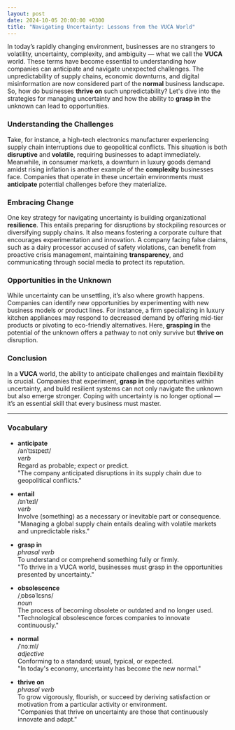 ```yaml
---
layout: post
date: 2024-10-05 20:00:00 +0300
title: "Navigating Uncertainty: Lessons from the VUCA World"
---
```


In today’s rapidly changing environment, businesses are no strangers to volatility, uncertainty, complexity, and ambiguity — what we call the **VUCA** world. These terms have become essential to understanding how companies can anticipate and navigate unexpected challenges. The unpredictability of supply chains, economic downturns, and digital misinformation are now considered part of the **normal** business landscape. So, how do businesses **thrive on** such unpredictability? Let's dive into the strategies for managing uncertainty and how the ability to **grasp in** the unknown can lead to opportunities.

### Understanding the Challenges

Take, for instance, a high-tech electronics manufacturer experiencing supply chain interruptions due to geopolitical conflicts. This situation is both **disruptive** and **volatile**, requiring businesses to adapt immediately. Meanwhile, in consumer markets, a downturn in luxury goods demand amidst rising inflation is another example of the **complexity** businesses face. Companies that operate in these uncertain environments must **anticipate** potential challenges before they materialize.

### Embracing Change

One key strategy for navigating uncertainty is building organizational **resilience**. This entails preparing for disruptions by stockpiling resources or diversifying supply chains. It also means fostering a corporate culture that encourages experimentation and innovation. A company facing false claims, such as a dairy processor accused of safety violations, can benefit from proactive crisis management, maintaining **transparency**, and communicating through social media to protect its reputation.

### Opportunities in the Unknown

While uncertainty can be unsettling, it’s also where growth happens. Companies can identify new opportunities by experimenting with new business models or product lines. For instance, a firm specializing in luxury kitchen appliances may respond to decreased demand by offering mid-tier products or pivoting to eco-friendly alternatives. Here, **grasping in** the potential of the unknown offers a pathway to not only survive but **thrive on** disruption.

### Conclusion

In a **VUCA** world, the ability to anticipate challenges and maintain flexibility is crucial. Companies that experiment, **grasp in** the opportunities within uncertainty, and build resilient systems can not only navigate the unknown but also emerge stronger. Coping with uncertainty is no longer optional — it’s an essential skill that every business must master.

---

### Vocabulary

- **anticipate**  
  /anˈtɪsɪpeɪt/  
  *verb*  
  Regard as probable; expect or predict.  
  "The company anticipated disruptions in its supply chain due to geopolitical conflicts."

- **entail**  
  /ɪnˈteɪl/  
  *verb*  
  Involve (something) as a necessary or inevitable part or consequence.  
  "Managing a global supply chain entails dealing with volatile markets and unpredictable risks."

- **grasp in**  
  *phrasal verb*  
  To understand or comprehend something fully or firmly.  
  "To thrive in a VUCA world, businesses must grasp in the opportunities presented by uncertainty."

- **obsolescence**  
  /ˌɒbsəˈlɛsns/  
  *noun*  
  The process of becoming obsolete or outdated and no longer used.  
  "Technological obsolescence forces companies to innovate continuously."

- **normal**  
  /ˈnɔːml/  
  *adjective*  
  Conforming to a standard; usual, typical, or expected.  
  "In today's economy, uncertainty has become the new normal."

- **thrive on**  
  *phrasal verb*  
  To grow vigorously, flourish, or succeed by deriving satisfaction or motivation from a particular activity or environment.  
  "Companies that thrive on uncertainty are those that continuously innovate and adapt."